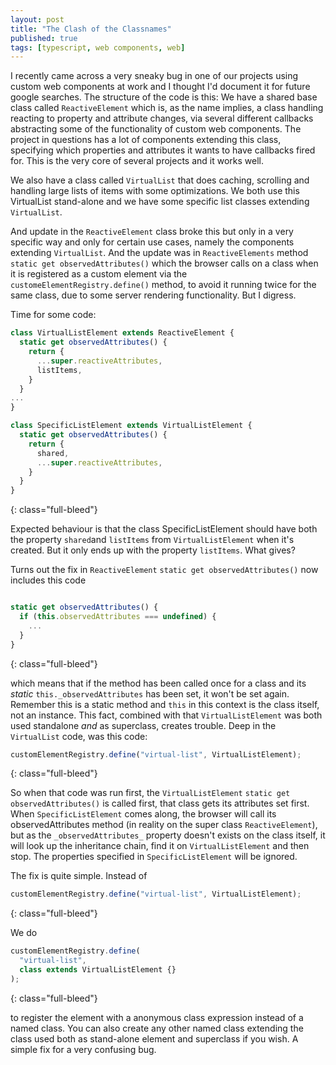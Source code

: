 ```yaml
---
layout: post
title: "The Clash of the Classnames"
published: true
tags: [typescript, web components, web]
---
```


I recently came across a very sneaky bug in one of our projects using custom web components at work and I thought I'd document it for future google searches. The structure of the code is this: We have a shared base class called `ReactiveElement` which is, as the name implies, a class handling reacting to property and attribute changes, via several different callbacks abstracting some of the functionality of custom web components. The project in questions has a lot of components extending this class, specifying which properties and attributes it wants to have callbacks fired for. This is the very core of several projects and it works well.

We also have a class called `VirtualList` that does caching, scrolling and handling large lists of items with some optimizations. We both use this VirtualList stand-alone and we have some specific list classes extending `VirtualList`.

And update in the `ReactiveElement` class broke this but only in a very specific way and only for certain use cases, namely the components extending `VirtualList`. And the update was in `ReactiveElements` method `static get observedAttributes()` which the browser calls on a class when it is registered as a custom element via the `customeElementRegistry.define()` method, to avoid it running twice for the same class, due to some server rendering functionality. But I digress.

Time for some code:

```javascript
class VirtualListElement extends ReactiveElement {
  static get observedAttributes() {
    return {
      ...super.reactiveAttributes,
      listItems,
    }
  }
...
}

class SpecificListElement extends VirtualListElement {
  static get observedAttributes() {
    return {
      shared,
      ...super.reactiveAttributes,
    }
  }
}
```

{: class="full-bleed"}

Expected behaviour is that the class SpecificListElement should have both the property `shared`and `listItems` from `VirtualListElement` when it's created. But it only ends up with the property `listItems`. What gives?

Turns out the fix in `ReactiveElement` `static get observedAttributes()` now includes this code

```javascript

static get observedAttributes() {
  if (this.observedAttributes === undefined) {
    ...
  }
}

```

{: class="full-bleed"}

which means that if the method has been called once for a class and its _static_ `this._observedAttributes` has been set, it won't be set again. Remember this is a static method and `this` in this context is the class itself, not an instance. This fact, combined with that `VirtualListElement` was both used standalone _and_ as superclass, creates trouble. Deep in the `VirtualList` code, was this code:

```javascript
customElementRegistry.define("virtual-list", VirtualListElement);
```

{: class="full-bleed"}

So when that code was run first, the `VirtualListElement` `static get observedAttributes()` is called first, that class gets its attributes set first. When `SpecificListElement` comes along, the browser will call its observedAttributes method (in reality on the super class `ReactiveElement`), but as the `_observedAttributes_` property doesn't exists on the class itself, it will look up the inheritance chain, find it on `VirtualListElement` and then stop. The properties specified in `SpecificListElement` will be ignored.

The fix is quite simple. Instead of

```javascript
customElementRegistry.define("virtual-list", VirtualListElement);
```

{: class="full-bleed"}

We do

```javascript
customElementRegistry.define(
  "virtual-list",
  class extends VirtualListElement {}
);
```

{: class="full-bleed"}

to register the element with a anonymous class expression instead of a named class. You can also create any other named class extending the class used both as stand-alone element and superclass if you wish. A simple fix for a very confusing bug.
